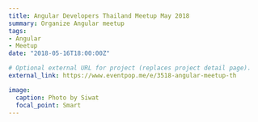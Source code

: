 ```yaml
---
title: Angular Developers Thailand Meetup May 2018
summary: Organize Angular meetup
tags:
- Angular
- Meetup
date: "2018-05-16T18:00:00Z"

# Optional external URL for project (replaces project detail page).
external_link: https://www.eventpop.me/e/3518-angular-meetup-th

image:
  caption: Photo by Siwat
  focal_point: Smart
---
```

